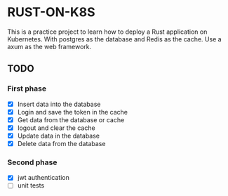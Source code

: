 # RUST-ON-K8S

This is a practice project to learn how to deploy a Rust application on Kubernetes. With postgres as the database and Redis as the cache. Use a axum as the web framework.

## TODO

### First phase

- [x] Insert data into the database
- [x] Login and save the token in the cache
- [x] Get data from the database or cache
- [x] logout and clear the cache
- [x] Update data in the database
- [x] Delete data from the database

### Second phase

- [x] jwt authentication
- [ ] unit tests

